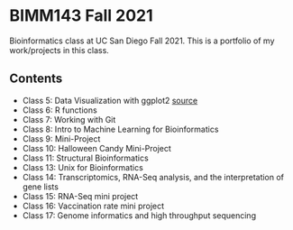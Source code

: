 # BIMM143 Fall 2021
Bioinformatics class at UC San Diego Fall 2021.
This is a portfolio of my work/projects in this class.

## Contents
- Class 5: Data Visualization with ggplot2 [source](https://github.com/katherinemwong/bimm143/blob/main/class05_github/class05.md)
- Class 6: R functions
- Class 7: Working with Git
- Class 8: Intro to Machine Learning for Bioinformatics
- Class 9: Mini-Project
- Class 10: Halloween Candy Mini-Project
- Class 11: Structural Bioinformatics
- Class 13: Unix for Bioinformatics
- Class 14: Transcriptomics, RNA-Seq analysis, and the interpretation of gene lists
- Class 15: RNA-Seq mini project
- Class 16: Vaccination rate mini project
- Class 17: Genome informatics and high throughput sequencing
